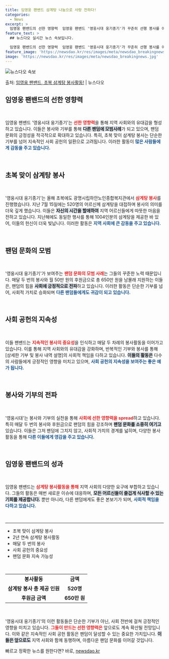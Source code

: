 ```yaml
---
title: 임영웅 팬밴드 삼계탕 나눔으로 사랑 전하다!
categories:
  - News
excerpt: >
  임영웅 팬밴드의 선한 영향력  임영웅 팬밴드 '영웅시대 웅기종기'가 꾸준히 선행 봉사를 이어가며 사회에 선한…
feature_text: >
  ## 뉴스다오 실시간 뉴스 속보입니다.

  임영웅 팬밴드의 선한 영향력  임영웅 팬밴드 '영웅시대 웅기종기'가 꾸준히 선행 봉사를 이어가며 사회에 선한…
feature_image: 'https://newsdao.kr/res/images/meta/newsdao_breakingnews.jpg'
image: 'https://newsdao.kr/res/images/meta/newsdao_breakingnews.jpg'
---
```


![뉴스다오 속보](https://newsdao.kr/res/images/meta/newsdao_breakingnews.jpg)

<p>출처: <a href="https://newsdao.kr/4902" rel="dofollow">임영웅 팬밴드, 초복 삼계탕 봉사활동!</a> | 뉴스다오</p>

<h2 data-ke-size="size26">임영웅 팬밴드의 선한 영향력</h2>

<p data-ke-size="size16">&nbsp;</p>

임영웅 팬밴드 '영웅시대 웅기종기'는 <b><span style="color: #ee2323;">선한 영향력</span></b>을 통해 지역 사회와의 유대감을 형성하고 있습니다. 이들은 봉사와 기부를 통해 <b><span style="background-color: #21538527;">다른 팬덤에 모범사례</span></b>가 되고 있으며, 팬덤 문화의 긍정성을 적극적으로 확대하고 있습니다. 특히, 초복 맞이 삼계탕 봉사는 단순한 기부를 넘어 지속적인 사회 공헌의 일환으로 고려됩니다. 이러한 활동이 <b><span style="color: #1a5490;">많은 사람들에게 감동을 주고 있습니다.</span></b>

<p data-ke-size="size16">&nbsp;</p>

<h2 data-ke-size="size26">초복 맞이 삼계탕 봉사</h2>

<p data-ke-size="size16">&nbsp;</p>

'영웅시대 웅기종기'는 올해 초복에도 광명시립하안노인종합복지관에서 <b><span style="color: #ee2323;">삼계탕 봉사</span></b>를 진행했습니다. 지난 7월 15일에는 520명의 어르신께 삼계탕을 대접하며 봉사의 의미를 더욱 깊게 했습니다. 이들은 <b><span style="background-color: #21538527;">자신의 시간을 할애하여</span></b> 지역 어르신들에게 따뜻한 마음을 전하고 있습니다. 지난해에도 동일한 행사를 통해 1004인분의 삼계탕을 제공한 바 있어, 이들의 헌신이 더욱 빛납니다. 이러한 활동은 <b><span style="color: #1a5490;">지역 사회에 큰 감동을 주고 있습니다.</span></b>

<p data-ke-size="size16">&nbsp;</p>

<h2 data-ke-size="size26">팬덤 문화의 모범</h2>

<p data-ke-size="size16">&nbsp;</p>

'영웅시대 웅기종기'가 보여주는 <b><span style="color: #ee2323;">팬덤 문화의 모범 사례</span></b>는 그들의 꾸준한 노력 때문입니다. 매달 두 번의 봉사와 월 50만 원의 후원금으로 총 650만 원을 남몰래 지원하는 이들은, 팬덤의 힘을 <b><span style="background-color: #21538527;">사회에 긍정적으로 전파</span></b>하고 있습니다. 이러한 활동은 단순한 기부를 넘어, 사회적 가치로 승화되며 <b><span style="color: #1a5490;">다른 팬덤들에게도 귀감이 되고 있습니다.</span></b>

<p data-ke-size="size16">&nbsp;</p>

<h2 data-ke-size="size26">사회 공헌의 지속성</h2>

<p data-ke-size="size16">&nbsp;</p>

이들 팬밴드는 <b><span style="color: #ee2323;">지속적인 봉사의 중요성</span></b>을 인식하고 매달 두 차례의 봉사활동을 이어가고 있습니다. 이를 통해 지역 사회와의 유대감을 강화하며, 반복적인 기부와 봉사를 통해 [상세한 기부 및 봉사 내역 설명]의 사회적 책임을 다하고 있습니다. <b><span style="background-color: #21538527;">이들의 활동은</span></b> 다수의 사람들에게 긍정적인 영향을 미치고 있으며, <b><span style="color: #1a5490;">사회 공헌의 지속성을 보여주는 좋은 예가 됩니다.</span></b>

<p data-ke-size="size16">&nbsp;</p>

<h2 data-ke-size="size26">봉사와 기부의 전파</h2>

<p data-ke-size="size16">&nbsp;</p>

'영웅시대'는 봉사와 기부의 실천을 통해 <b><span style="color: #ee2323;">사회에 선한 영향력을 spread</span></b>하고 있습니다. 특히 매달 두 번의 봉사와 후원금으로 팬덤의 힘을 강조하며 <b><span style="background-color: #21538527;">팬덤 문화를 소중히 여기고</span></b> 있습니다. 이들은 그저 팬덤에 그치지 않고, 사회적 가치의 경계를 넓히며, 다양한 봉사활동을 통해 <b><span style="color: #1a5490;">다른 이들에게 영감을 주고 있습니다.</span></b>

<p data-ke-size="size16">&nbsp;</p>

<h2 data-ke-size="size26">임영웅 팬밴드의 성과</h2>

<p data-ke-size="size16">&nbsp;</p>

임영웅 팬밴드는 <b><span style="color: #ee2323;">삼계탕 봉사활동을 통해</span></b> 지역 사회의 다양한 요구에 부합하고 있습니다. 그들의 활동은 매번 새로운 이슈에 대응하며, <b><span style="background-color: #21538527;">모든 어르신들이 즐겁게 식사할 수 있는 기회를 제공합니다.</span></b> 뿐만 아니라, 다른 팬덤에게도 좋은 본보기가 되며, <b><span style="color: #1a5490;">사회적 책임을 다하고 있습니다.</span></b>

<p data-ke-size="size16">&nbsp;</p>

<hr />

<ul>
    <li>초복 맞이 삼계탕 봉사</li>
    <li>2년 연속 삼계탕 봉사활동</li>
    <li>매달 두 번의 봉사</li>
    <li>사회 공헌의 중요성</li>
    <li>팬덤 문화 지속 가능성</li>
</ul>

<p data-ke-size="size16">&nbsp;</p>

<table style="width: 100%; border-collapse: collapse;">
    <tr>
        <td style="text-align: center; height: 17px;"><b>봉사활동</b></td>
        <td style="text-align: center; height: 17px;"><b>금액</b></td>
    </tr>
    <tr>
        <td style="text-align: center; height: 17px;"><b>삼계탕 봉사 총 제공 인원</b></td>
        <td style="text-align: center; height: 17px;"><b>520명</b></td>
    </tr>
    <tr>
        <td style="text-align: center; height: 17px;"><b>후원금 금액</b></td>
        <td style="text-align: center; height: 17px;"><b>650만 원</b></td>
    </tr>
</table>

<p data-ke-size="size16">&nbsp;</p>

'영웅시대 웅기종기'의 이런 활동들은 단순한 기부가 아닌, 사회 전반에 걸쳐 긍정적인 영향을 미치고 있습니다. <b><span style="color: #ee2323;">그들이 만드는 선한 영향력은</span></b> 앞으로도 계속 확산될 전망입니다. 이와 같은 지속적인 사회 공헌 활동은 팬덤이 달성할 수 있는 중요한 가치입니다. <b><span style="background-color: #21538527;">이들은 앞으로도</span></b> 지역 사회와 함께 동행하며, 아름다운 팬덤 문화를 이어갈 것입니다. 

빠르고 정확한 뉴스를 원한다면? 바로, <a href="https://newsdao.kr" rel="dofollow">newsdao.kr</a>


